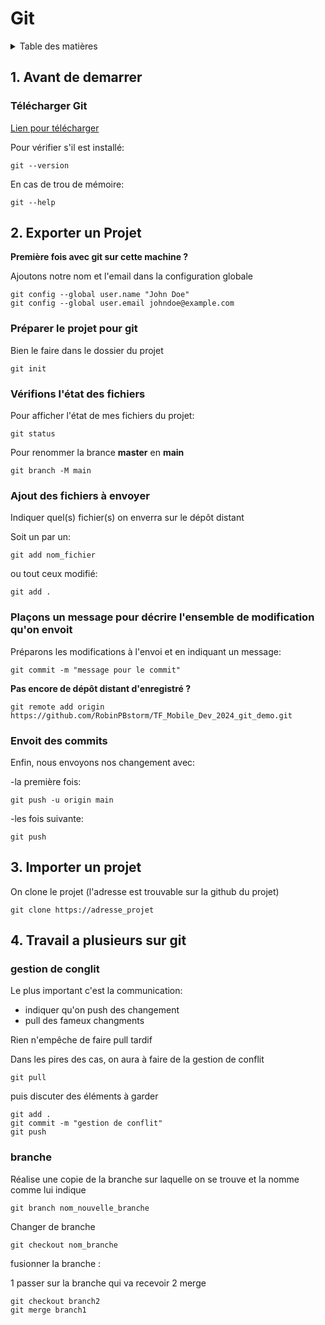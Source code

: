  # Git
 
<details>
  <summary>Table des matières</summary>
  <ol>
    <li>
     <a href="#avant-de-demarrer">Avant de demarrer</a>
    </li>
    <li>
     <a href="#exporter-un-projet">Exporter un Projet</a>
    </li>
    <li>
      <a href="#importer-un-projet">Importer un projet</a>
    </li>
    <li>
      <a href="#travail-a-plusieurs-sur-git">Travail a plusieurs sur git</a>
    </li>
  </ol>
</details>

 ## 1. Avant de demarrer

### Télécharger Git

[Lien pour télécharger](https://git-scm.com/downloads)

Pour vérifier s'il est installé:

```
git --version
```

En cas de trou de mémoire:

```
git --help
```

 ## 2. Exporter un Projet

**Première fois avec git sur cette machine ?**

Ajoutons notre nom et l'email dans la configuration globale
```
git config --global user.name "John Doe"
git config --global user.email johndoe@example.com
```

### Préparer le projet pour git

Bien le faire dans le dossier du projet

```
git init
```

### Vérifions l'état des fichiers
Pour afficher l'état de mes fichiers du projet:

```
git status
```

Pour renommer la brance **master** en **main**

```
git branch -M main
```
### Ajout des fichiers à envoyer

Indiquer quel(s) fichier(s) on enverra sur le dépôt distant

Soit un par un:
```
git add nom_fichier
```

ou tout ceux modifié:
```
git add .
```

### Plaçons un message pour décrire l'ensemble de modification qu'on envoit 

Préparons les modifications à l'envoi et en indiquant un message:
```
git commit -m "message pour le commit"
```

**Pas encore de dépôt distant d'enregistré ?**
```
git remote add origin https://github.com/RobinPBstorm/TF_Mobile_Dev_2024_git_demo.git
```

### Envoit des commits

Enfin, nous envoyons nos changement avec:

-la première fois:
```
git push -u origin main
```
-les fois suivante:
```
git push
```

 ## 3. Importer un projet

On clone le projet (l'adresse est trouvable sur la github du projet)
```
git clone https://adresse_projet
```

 ## 4. Travail a plusieurs sur git

### gestion de conglit
Le plus important c'est la communication:
- indiquer qu'on push des changement
- pull des fameux changments

Rien n'empêche de faire pull tardif

Dans les pires des cas, on aura à faire de la gestion de conflit

```
git pull
```
puis discuter des éléments à garder
```
git add .
git commit -m "gestion de conflit"
git push
```

### branche

Réalise une copie de la branche sur laquelle on se trouve et la nomme comme lui indique
```
git branch nom_nouvelle_branche
```

Changer de branche
```
git checkout nom_branche
```


fusionner la branche :

1 passer sur la branche qui va recevoir
2 merge
```
git checkout branch2
git merge branch1
```